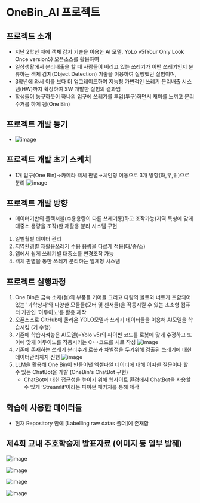 # OneBin_AI 프로젝트

## 프로젝트 소개
- 지난 2학년 때에 객체 감지 기술을 이용한 AI 모델, YoLo v5(Your Only Look Once version5) 오픈소스를 활용하여
- 일상생활에서 분리배출을 할 때 사람들이 버리고 있는 쓰레기가 어떤 쓰레기인지 분류하는 객체 감지(Object Detection) 기술을 이용하여 실행했던 실험이며,
- 3학년에 와서 이를 보다 더 업그레이드하여 지능형 가변적인 쓰레기 분리배출 시스템(HW)까지 확장하여 SW 개발한 실험의 결과임
- 학생들이 농구하듯이 하나의 입구에 쓰레기를 투입(투구)하면서 재미를 느끼고 분리수거를 하게 됨(One Bin)


## 프로젝트 개발 동기
- ![image](https://github.com/JaeyunLim/OneBin_AI/assets/97609649/22fe496b-b95c-4a88-a08a-508b2b347349)


## 프로젝트 개발 초기 스케치
- 1개 입구(One Bin)→카메라 객체 판별→체인형 이동으로 3개 방향(좌,우,위)으로 분리
![image](https://github.com/JaeyunLim/OneBin_AI/assets/97609649/cc2ff161-49f1-4b47-bca9-6167712975dc)


## 프로젝트 개발 방향
- 데이터기반의 플렉서블(수용용량이 다른 쓰레기통)하고 조작가능(지역 특성에 맞게 대중소 용량을 조작)한 재활용 분리 시스템 구현
1. 일별월별 데이터 관리
2. 지역환경별 재활용쓰레기 수용 용량을 다르게 적용(대/중/소)
3. 앱에서 쉽게 쓰레기별 대중소를 변경조작 가능
4. 객체 판별을 통한 쓰레기 분리하는 일체형 시스템

   
## 프로젝트 실행과정
1. One Bin은 금속 소재(철)의 부품들 기어들 그리고 다량의 볼트와 너트가 포함되어있는 '과학상자’와 
   다양한 모듈들(모터 및 센서들)을 작동시킬 수 있는 초소형 컴퓨터 기판인 ‘아두이노’를 활용 제작
2. 오픈소스로 GitHub에 올라온 YOLO모델과 쓰레기 데이터들을 이용해 AI모델을 학습시킴 (기 수행)
3. 기존에 학습시켜놓은 AI모델(=Yolo v5)의 파이썬 코드를 로봇에 맞게 수정하고 또 이에 맞게 아두이노를 작동시키는 C++코드를 새로 작성
   ![image](https://github.com/JaeyunLim/OneBin_AI/assets/97609649/0850759d-c70d-4fca-b3f8-dfba057a887f)
5. 기존에 존재하는 쓰레기 분리수거 로봇과 차별점을 두기위해 검출된 쓰레기에 대한 데이터관리까지 진행
   ![image](https://github.com/JaeyunLim/OneBin_AI/assets/97609649/8e46eeab-afeb-4943-b6af-79a6a9861c4f)
7. LLM을 활용해 One Bin이 만들어낸 엑셀파일 데이터에 대해 어떠한 질문이나 할 수 있는 ChatBot을 개발 (OneBin's ChatBot 구현)
    * ChatBot에 대한 접근성을 높이기 위해 웹사이트 환경에서 ChatBot을 사용할 수 있게 ‘Streamlit’이라는 파이썬 패키지를 통해 제작


## 학습에 사용한 데이터들
- 현재 Repository 안에 [Labelling raw datas 폴더]에 존재함

## 제4회 교내 추호학술제 발표자료 (이미지 등 일부 발췌)

![image](https://github.com/JaeyunLim/OneBin_AI/assets/97609649/258b6c04-e97b-4c30-8ad7-76143a29a282)

![image](https://github.com/JaeyunLim/OneBin_AI/assets/97609649/8b4b8fa8-c9ea-47ec-a42f-4a2d4f688356)

![image](https://github.com/JaeyunLim/OneBin_AI/assets/97609649/9ae41e56-897f-40e3-8e6b-f7fd246ff2ae)

![image](https://github.com/JaeyunLim/OneBin_AI/assets/97609649/2fd8e4a2-eb6e-43fd-a752-dcd54d7c4d9a)


